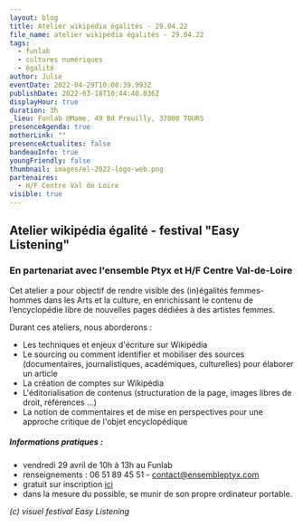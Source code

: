 ```yaml
---
layout: blog
title: Atelier wikipédia égalités - 29.04.22
file_name: atelier wikipédia égalités - 29.04.22
tags:
  - funlab
  - cultures numériques
  - égalité
author: Julie
eventDate: 2022-04-29T10:00:39.993Z
publishDate: 2022-03-18T10:44:40.036Z
displayHour: true
duration: 3h
_lieu: Funlab @Mame, 49 Bd Preuilly, 37000 TOURS
presenceAgenda: true
motherLink: ""
presenceActualites: false
bandeauInfo: true
youngFriendly: false
thumbnail: images/el-2022-logo-web.png
partenaires:
  - H/F Centre Val de Loire
visible: true
---
```

## Atelier wikipédia égalité - festival "Easy Listening"

### En partenariat avec l'ensemble Ptyx et H/F Centre Val-de-Loire

Cet atelier a pour objectif de rendre visible des (in)égalités femmes-hommes dans les Arts et la culture, en enrichissant le contenu de l’encyclopédie libre de nouvelles pages dédiées à des artistes femmes.  

Durant ces ateliers, nous aborderons :
 
- Les techniques et enjeux d'écriture sur Wikipédia
- Le sourcing ou comment identifier et mobiliser des sources
(documentaires, journalistiques, académiques, culturelles) pour élaborer
un article
- La création de comptes sur Wikipédia
- L'éditorialisation de contenus (structuration de la page, images
libres de droit, références ...)
- La notion de commentaires et de mise en perspectives pour une approche
critique de l'objet encyclopédique

##### Informations pratiques : 
* vendredi 29 avril de 10h à 13h au Funlab
* renseignements : 06 51 89 45 51 - contact@ensembleptyx.com
* gratuit sur inscription [ici](https://www.helloasso.com/associations/vous-ne-revez-pas-encore/evenements/atelier-wikipedi-egalites)
* dans la mesure du possible, se munir de son propre ordinateur portable.

*(c) visuel festival Easy Listening*
